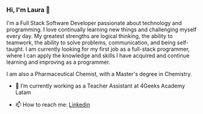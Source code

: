 ### Hi, I'm Laura 👋


I'm a Full Stack Software Developer passionate about technology and programming. I love continually learning new things and challenging myself every day. My greatest strengths are logical thinking, the ability to teamwork, the ability to solve problems, communication, and being self-taught. I am currently looking for my first job as a full-stack programmer, where I can apply the knowledge and skills I have acquired and continue learning and improving as a programmer.

I am also a Pharmaceutical Chemist, with a Master's degree in Chemistry.


- 🔭 I’m currently working  as a Teacher Assistant at 4Geeks Academy Latam

- 📫 How to reach me: [Linkedin](https://www.linkedin.com/in/laura-magallanes-dev/)


